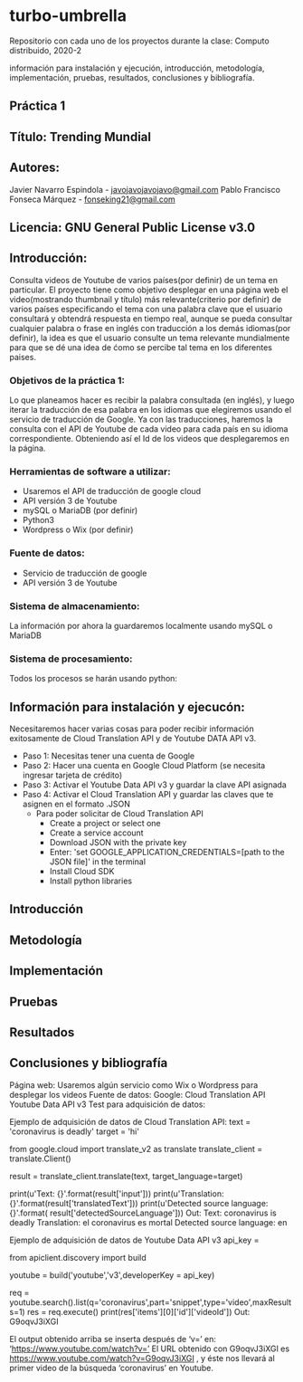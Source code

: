 # turbo-umbrella
Repositorio con cada uno de los proyectos durante la clase: Computo distribuido, 2020-2

información para instalación y ejecución, introducción, metodología, implementación, pruebas, resultados, conclusiones y bibliografía.

## Práctica 1
## Título: Trending Mundial

## Autores:  
Javier Navarro Espindola - javojavojavojavo@gmail.com
Pablo Francisco Fonseca Márquez - fonseking21@gmail.com
	  
## Licencia: GNU General Public License v3.0

## Introducción:
Consulta videos de Youtube de varios países(por definir) de un tema en particular.
El proyecto tiene como objetivo desplegar en una página web el video(mostrando thumbnail y título) más relevante(criterio por definir) de varios países especificando el tema con una palabra clave que el usuario consultará y obtendrá respuesta en tiempo real, aunque se pueda consultar cualquier palabra o frase en inglés con traducción a los demás idiomas(por definir), la idea es que el usuario consulte un tema relevante mundialmente para que se dé una idea de ćomo se percibe tal tema en los diferentes paises.

### Objetivos de la práctica 1:
Lo que planeamos hacer es recibir la palabra consultada (en inglés), y luego iterar la traducción de esa palabra en los idiomas que elegiremos usando el servicio de traducción de Google. Ya con las traducciones, haremos la consulta con el API de Youtube de cada video para cada país en su idioma correspondiente. Obteniendo así el Id de los videos que desplegaremos en la página.

### Herramientas de software a utilizar:
* Usaremos el API de traducción de google cloud
* API versión 3 de Youtube
* mySQL o MariaDB (por definir)
* Python3
* Wordpress o Wix (por definir)
### Fuente de datos:
* Servicio de traducción de google
* API versión 3 de Youtube
### Sistema de almacenamiento:
La información por ahora la guardaremos localmente usando mySQL o MariaDB
### Sistema de procesamiento:
Todos los procesos se harán usando python:

## Información para instalación y ejecucón:
Necesitaremos hacer varias cosas para poder recibir información exitosamente de Cloud Translation API y de Youtube DATA API v3.
* Paso 1: Necesitas tener una cuenta de Google
* Paso 2: Hacer una cuenta en Google Cloud Platform (se necesita ingresar tarjeta de crédito)
* Paso 3: Activar el Youtube Data API v3 y guardar la clave API asignada
* Paso 4: Activar el Cloud Translation API y guardar las claves que te asignen en el formato .JSON
	* Para poder solicitar de Cloud Translation API
		* Create a project or select one
		* Create a service account
		* Download JSON with the private key
		* Enter: 'set GOOGLE_APPLICATION_CREDENTIALS=[path to the JSON file]' in the terminal
		* Install Cloud SDK
		* Install python libraries

## Introducción
## Metodología
## Implementación 
## Pruebas
## Resultados
## Conclusiones y bibliografía



Página web:
Usaremos algún servicio como Wix o Wordpress para desplegar los videos
Fuente de datos:
Google:
Cloud Translation API
Youtube Data API v3
Test para adquisición de datos:

Ejemplo de adquisición de datos de Cloud Translation API:
text = 'coronavirus is deadly'
target = 'hi'

from google.cloud import translate_v2 as translate
translate_client = translate.Client()

result = translate_client.translate(text, target_language=target)

print(u'Text: {}'.format(result['input']))
print(u'Translation: {}'.format(result['translatedText']))
print(u'Detected source language: {}'.format(
    result['detectedSourceLanguage']))
Out:
Text: coronavirus is deadly
Translation: el coronavirus es mortal
Detected source language: en

Ejemplo de adquisición de datos de Youtube Data API v3
api_key =

from apiclient.discovery import build

youtube = build('youtube','v3',developerKey = api_key)

req = youtube.search().list(q='coronavirus',part='snippet',type='video',maxResults=1)
res = req.execute()
print(res['items'][0]['id']['videoId'])
Out:
G9oqvJ3iXGI

El output obtenido arriba se inserta después de ‘v=’ en:  ‘https://www.youtube.com/watch?v=’
El URL obtenido con G9oqvJ3iXGI es https://www.youtube.com/watch?v=G9oqvJ3iXGI , y éste nos llevará al primer video de la búsqueda ‘coronavirus’ en Youtube.
